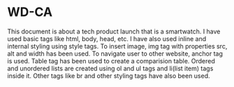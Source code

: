 # WD-CA
This document is about a tech product launch that is a smartwatch.
I have used basic tags like html, body, head, etc.
I have also used inline and internal styling using style tags.
To insert image, img tag with properties src, alt and width has been used.
To navigate user to other website, anchor tag is used.
Table tag has been used to create a comparision table.
Ordered and unordered lists are created using ol and ul tags and li(list item) tags inside it.
Other tags like br and other styling tags have also been used.
